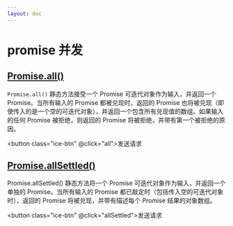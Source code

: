 ```yaml
---
layout: doc
---
```


<script setup lang="ts">
import { defineClientComponent } from 'vitepress'
const ShikiCode = defineClientComponent(() => {
  return import('./components/ShikiCode.vue')
})
import axios from 'axios'
import { ref } from 'vue'

const allRes = ref([])
const allSettledRes = ref([])

function emitResolve (timeout:number){
  return axios.post('/api/resolve', { timeout }).then(res=>res.data)
}

function emitReject (timeout:number){
  return axios.post('/api/reject', { timeout }).then(res=>res.data)
}

async function all() {
  try {
    allRes.value = await Promise.all([
      emitResolve(0),
      emitResolve(1000),
      emitResolve(2000),
      emitResolve(3000)
    ])
  }
  catch (err) {
    allRes.value = [err]
  }
}

async function allSettled(){
  try {
    allSettledRes.value = await Promise.allSettled([
      emitResolve(0),
      emitResolve(1000),
      emitResolve(2000),
      emitResolve(3000)
    ])
  }
  catch (err) {
    allSettledRes.value = [err]
  }
}
</script>

# promise 并发

## [Promise.all()](https://developer.mozilla.org/zh-CN/docs/Web/JavaScript/Reference/Global_Objects/Promise/all)

`Promise.all()` 静态方法接受一个 Promise 可迭代对象作为输入，并返回一个 Promise。当所有输入的 Promise 都被兑现时，返回的 Promise 也将被兑现（即使传入的是一个空的可迭代对象），并返回一个包含所有兑现值的数组。如果输入的任何 Promise 被拒绝，则返回的 Promise 将被拒绝，并带有第一个被拒绝的原因。

<button class="ice-btn" @click="all">发送请求</button>

<ShikiCode :code="JSON.stringify(allRes,null,2)" lang="json"></ShikiCode>

## [Promise.allSettled()](https://developer.mozilla.org/zh-CN/docs/Web/JavaScript/Reference/Global_Objects/Promise/allSettled)

Promise.allSettled() 静态方法将一个 Promise 可迭代对象作为输入，并返回一个单独的 Promise。当所有输入的 Promise 都已敲定时（包括传入空的可迭代对象时），返回的 Promise 将被兑现，并带有描述每个 Promise 结果的对象数组。

<button class="ice-btn" @click="allSettled">发送请求</button>

<ShikiCode :code="JSON.stringify(allSettledRes,null,2)" lang="json"></ShikiCode>
